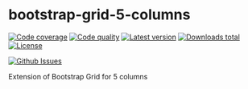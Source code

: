 # bootstrap-grid-5-columns

[![Code coverage](http://img.shields.io/codecov/c/github/mubizinc/bootstrap-grid-5-columns.svg)](https://codecov.io/github/mubizinc/bootstrap-grid-5-columns)
[![Code quality](http://img.shields.io/scrutinizer/g/mubizinc/bootstrap-grid-5-columns.svg)](https://scrutinizer-ci.com/g/mubizinc/bootstrap-grid-5-columns)
[![Latest version](http://img.shields.io/packagist/v/mubizinc/bootstrap-grid-5-columns.svg)](https://packagist.org/packages/mubizinc/bootstrap-grid-5-columns)
[![Downloads total](http://img.shields.io/packagist/dt/mubizinc/bootstrap-grid-5-columns.svg)](https://packagist.org/packages/mubizinc/bootstrap-grid-5-columns)
[![License](http://img.shields.io/packagist/l/mubizinc/bootstrap-grid-5-columns.svg)](https://github.com/mubizinc/bootstrap-grid-5-columns/blob/master/LICENSE)

[![Github Issues](https://img.shields.io/github/issues/MubizInc/bootstrap-grid-5-columns.svg)](https://img.shields.io/github/issues/MubizInc/bootstrap-grid-5-columns)



Extension of Bootstrap Grid for 5 columns
